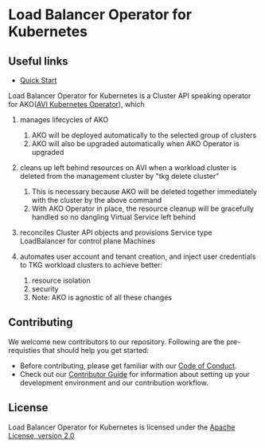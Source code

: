 # Load Balancer Operator for Kubernetes

## Useful links

- [Quick Start](./docs/quick-start.md)

Load Balancer Operator for Kubernetes is a Cluster API speaking operator for AKO([AVI Kubernetes Operator](https://github.com/vmware/load-balancer-and-ingress-services-for-kubernetes)), which

1. manages lifecycles of AKO
   1. AKO will be deployed automatically to the selected group of clusters
   2. AKO will also be upgraded automatically when AKO Operator is upgraded

2. cleans up left behind resources on AVI when a workload cluster is deleted from the management cluster by "tkg delete cluster"
   1. This is necessary because AKO will be deleted together immediately with the cluster by the above command
   2. With AKO Operator in place, the resource cleanup will be gracefully handled so no dangling Virtual Service left behind

3. reconciles Cluster API objects and provisions Service type LoadBalancer for control plane Machines

4. automates user account and tenant creation, and inject user credentials to TKG workload clusters to achieve better:
   1. resource isolation
   2. security
   3. Note: AKO is agnostic of all these changes

## Contributing

We welcome new contributors to our repository. Following are the pre-requisties that should help
you get started:

- Before contributing, please get familiar with our
[Code of Conduct](CODE-OF-CONDUCT.md).
- Check out our [Contributor Guide](CONTRIBUTING.md) for information
about setting up your development environment and our contribution workflow.

## License

Load Balancer Operator for Kubernetes is licensed under the [Apache License, version 2.0](LICENSE.txt)
